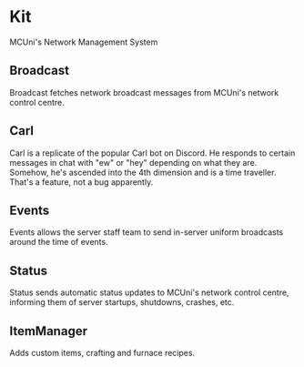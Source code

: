 # Kit
MCUni's Network Management System

## Broadcast
Broadcast fetches network broadcast messages from MCUni's network control centre.

## Carl
Carl is a replicate of the popular Carl bot on Discord. He responds to certain messages in chat with "ew" or "hey" depending on what
they are. Somehow, he's ascended into the 4th dimension and is a time traveller. That's a feature, not a bug apparently.

## Events
Events allows the server staff team to send in-server uniform broadcasts around the time of events.

## Status
Status sends automatic status updates to MCUni's network control centre, informing them of server startups, shutdowns, crashes, etc.

## ItemManager
Adds custom items, crafting and furnace recipes.
